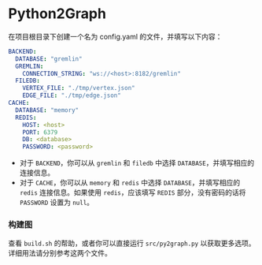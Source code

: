 # Python2Graph

在项目根目录下创建一个名为 config.yaml 的文件，并填写以下内容：

```yaml
BACKEND:
  DATABASE: "gremlin"
  GREMLIN:
    CONNECTION_STRING: "ws://<host>:8182/gremlin"
  FILEDB:
    VERTEX_FILE: "./tmp/vertex.json"
    EDGE_FILE: "./tmp/edge.json"
CACHE:
  DATABASE: "memory"
  REDIS:
    HOST: <host>
    PORT: 6379
    DB: <database>
    PASSWORD: <password>
```

- 对于 `BACKEND`，你可以从 `gremlin` 和 `filedb` 中选择 `DATABASE`，并填写相应的连接信息。
- 对于 `CACHE`，你可以从 `memory` 和 `redis` 中选择 `DATABASE`，并填写相应的 `redis` 连接信息。如果使用 `redis`，应该填写 `REDIS` 部分，没有密码的话将 `PASSWORD` 设置为 `null`。

### 构建图

查看 `build.sh` 的帮助，或者你可以直接运行 `src/py2graph.py` 以获取更多选项。详细用法请分别参考这两个文件。